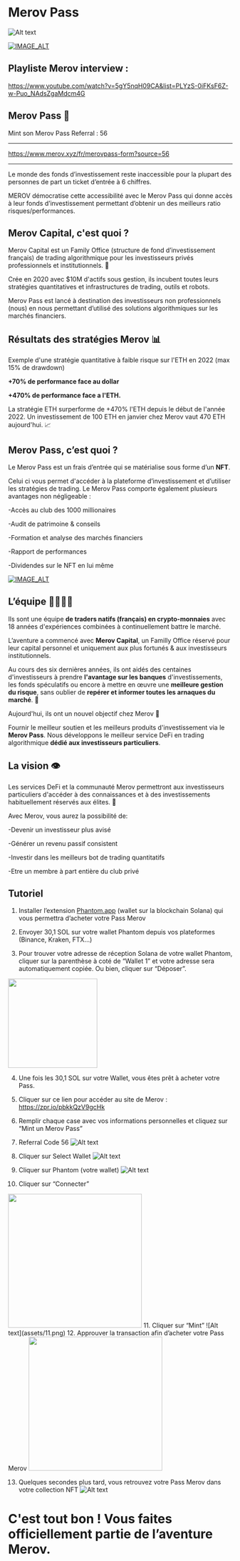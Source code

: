 # Merov Pass
![Alt text](assets/banner.png)

[![IMAGE_ALT](https://img.youtube.com/vi/Yz2P2K-6ClA/hqdefault.jpg)](https://www.youtube.com/watch?v=Yz2P2K-6ClA)

## Playliste Merov interview : 
https://www.youtube.com/watch?v=5gY5nqH09CA&list=PLYzS-0iFKsF6Z-w-Puo_NAdsZgaMdcm4G
## Merov Pass 🎫
Mint son Merov Pass Referral : 56

---
https://www.merov.xyz/fr/merovpass-form?source=56

---
Le monde des fonds d’investissement reste inaccessible pour la plupart des personnes de part un ticket d’entrée à 6 chiffres.

MEROV démocratise cette accessibilité avec le Merov Pass qui donne accès à leur fonds d’investissement permettant d’obtenir un des meilleurs ratio risques/performances.

## Merov Capital, c'est quoi ?
Merov Capital est un Family Office (structure de fond d’investissement français) de trading algorithmique pour les investisseurs privés professionnels et institutionnels. 🏦

Crée en 2020 avec $10M d'actifs sous gestion, ils incubent toutes leurs stratégies quantitatives et infrastructures de trading, outils et robots.

Merov Pass est lancé à destination des investisseurs non professionnels (nous) en nous permettant d’utilisé des solutions algorithmiques sur les marchés financiers.
## Résultats des stratégies Merov 📊
Exemple d'une stratégie quantitative à faible risque sur l'ETH en 2022 (max 15% de drawdown)

**+70% de performance face au dollar**

**+470% de performance face a l'ETH.**

La stratégie ETH surperforme de +470% l'ETH depuis le début de l'année 2022. Un investissement de 100 ETH en janvier chez Merov vaut 470 ETH aujourd'hui. 📈

## Merov Pass, c’est quoi ?
Le Merov Pass est un frais d’entrée qui se matérialise sous forme d’un **NFT**.

Celui ci vous permet d'accéder à la plateforme d’investissement et d’utiliser les stratégies de trading. Le Merov Pass comporte également plusieurs avantages non négligeable :

-Accès au club des 1000 millionaires

-Audit de patrimoine & conseils

-Formation et analyse des marchés financiers

-Rapport de performances

-Dividendes sur le NFT en lui même

[![IMAGE_ALT](https://img.youtube.com/vi/c7_7mXv6Yt8/maxresdefault.jpg)](https://www.youtube.com/watch?v=c7_7mXv6Yt8)

## L’équipe 👨‍👨‍👦‍👦

Ils sont une équipe **de traders natifs (français) en crypto-monnaies** avec 18 années d'expériences combinées à continuellement battre le marché.

L’aventure a commencé avec **Merov Capital**, un Familly Office réservé pour leur capital personnel et uniquement aux plus fortunés & aux investisseurs institutionnels.

Au cours des six dernières années, ils ont aidés des centaines d'investisseurs à prendre **l'avantage sur les banques** d'investissements, les fonds spéculatifs ou encore à mettre en œuvre une **meilleure gestion du risque**, sans oublier de **repérer et informer toutes les arnaques du marché**. 🚨

Aujourd'hui, ils ont un nouvel objectif chez Merov 💪

Fournir le meilleur soutien et les meilleurs produits d'investissement via le **Merov Pass**. Nous développons le meilleur service DeFi en trading algorithmique **dédié aux investisseurs particuliers**.

## La vision 👁
Les services DeFi et la communauté Merov permettront aux investisseurs particuliers d'accéder à des connaissances et à des investissements habituellement réservés aux élites. 📜

Avec Merov, vous aurez la possibilité de:

-Devenir un investisseur plus avisé

-Générer un revenu passif consistent

-Investir dans les meilleurs bot de trading quantitatifs

-Etre un membre à part entière du club privé

## Tutoriel
1. Installer l’extension [Phantom.app](http://Phantom.app) (wallet sur la blockchain Solana) qui vous permettra d’acheter votre Pass Merov

2. Envoyer 30,1 SOL sur votre wallet Phantom depuis vos plateformes (Binance, Kraken, FTX…) 

3. Pour trouver votre adresse de réception Solana de votre wallet Phantom, cliquer sur la parenthèse à coté de “Wallet 1” et votre adresse sera automatiquement copiée. Ou bien, cliquer sur “Déposer”.

<img src="assets/3.png" width="200">

4. Une fois les 30,1 SOL sur votre Wallet, vous êtes prêt à acheter votre Pass. 

5.  Cliquer sur ce lien pour accéder au site de Merov : https://zpr.io/pbkkQzV9gcHk

6. Remplir chaque case avec vos informations personnelles et cliquez sur “Mint un Merov Pass” 

7. Referral Code 56
![Alt text](assets/7.png)
8. Cliquer sur Select Wallet 
![Alt text](assets/8.png)
9. Cliquer sur Phantom (votre wallet)
![Alt text](assets/9.png)
10. Cliquer sur “Connecter”
<img src="assets/10.png" width="300">
11. Cliquer sur “Mint”
![Alt text](assets/11.png)
12. Approuver la transaction afin d’acheter votre Pass Merov 

<img src="assets/12.png" width="300">

13. Quelques secondes plus tard, vous retrouvez votre Pass Merov dans votre collection NFT 
![Alt text](assets/13.png)

# C'est tout bon ! Vous faites officiellement partie de l’aventure Merov.
